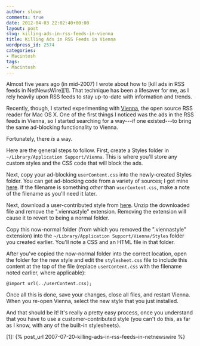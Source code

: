 ```yaml
---
author: slowe
comments: true
date: 2012-04-03 22:02:40+00:00
layout: post
slug: killing-ads-in-rss-feeds-in-vienna
title: Killing Ads in RSS Feeds in Vienna
wordpress_id: 2574
categories:
- Macintosh
tags:
- Macintosh
---
```


Almost five years ago (in mid-2007) I wrote about how to [kill ads in RSS feeds in NetNewsWire][1]. That technique has been a lifesaver for me, as I rely heavily upon RSS feeds to stay up-to-date with information and trends.

Recently, though, I started experimenting with [Vienna](http://www.vienna-rss.org/), the open source RSS reader for Mac OS X. One of the first things I noticed was the ads in the RSS feeds in Vienna, so I started searching for a way---if one existed---to bring the same ad-blocking functionality to Vienna.

Fortunately, there _is_ a way.

Here are the general steps to follow. First, create a Styles folder in `~/Library/Application Support/Vienna`. This is where you'll store any custom styles and the CSS code that will block the ads.

Next, copy your ad-blocking `userContent.css` into the newly-created Styles folder. You can get ad-blocking code from a variety of sources; I got mine [here](http://www.ollicle.com/2005/aug/15/feed_ad_block.html). If the filename is something _other_ than `userContent.css`, make a note of the filename as you'll need it later.

Next, download a user-contributed style from [here](http://www.vienna-rss.org/?page_id=76). Unzip the downloaded file and remove the ".viennastyle" extension. Removing the extension will cause it to revert to being a normal folder.

Copy this now-normal folder (from which you removed the ".viennastyle" extension) into the `~/Library/Application Support/Vienna/Styles` folder you created earlier. You'll note a CSS and an HTML file in that folder.

After you've copied the now-normal folder into the correct location, open the folder for the new style and edit the `stylesheet.css` file to include this content at the top of the file (replace `userContent.css` with the filename noted earlier, where applicable):

    @import url(../userContent.css);

Once all this is done, save your changes, close all files, and restart Vienna. When you re-open Vienna, select the new style that you just installed.

And that should be it! It's really a pretty easy process, once you understand that you have to use a customer-contributed style (you can't do this, as far as I know, with any of the built-in stylesheets).

[1]: {% post_url 2007-07-20-killing-ads-in-rss-feeds-in-netnewswire %}
